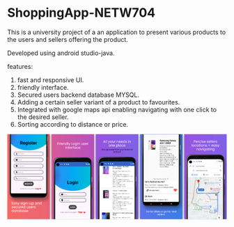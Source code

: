 # ShoppingApp-NETW704
This is a university project of a an application to present various products to the users and sellers offering the product.

Developed using android studio-java.

features:
1. fast and responsive UI.
2. friendly interface.
3. Secured users backend database MYSQL.
4. Adding a certain seller variant of a product to favourites.
5. Integrated with google maps api enabling navigating with one click to the desired seller.
6. Sorting according to distance or price.


![image](https://github.com/abdelrahmanmady/ShoppingApp-NETW704/blob/master/Google%20Pixel%204%20XL%20Presentation.jpg?raw=true)
